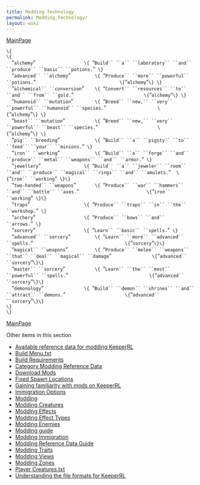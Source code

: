 ```yaml
---
title: Modding Technology
permalink: Modding_Technology/
layout: wiki
---
```


[MainPage](/keeperrl_wiki/ "wikilink")

`\{`  
`\{`  
`  `“`alchemy`”`                  \{ `“`Build`` ``a`` ``laboratory`` ``and`` ``produce`` ``basic`` ``potions.`”` \}`  
`  `“`advanced`` ``alchemy`”`         \{ `“`Produce`` ``more`` ``powerful`` ``potions.`”`                               \{`“`alchemy`”`\} \}`  
`  `“`alchemical`` ``conversion`”`    \{ `“`Convert`` ``resources`` ``to`` ``and`` ``from`` ``gold.`”`                          \{`“`alchemy`”`\} \}`  
`  `“`humanoid`` ``mutation`”`        \{ `“`Breed`` ``new,`` ``very`` ``powerful`` ``humanoid`` ``species.`”`                   \{`“`alchemy`”`\} \}`  
`  `“`beast`` ``mutation`”`           \{ `“`Breed`` ``new,`` ``very`` ``powerful`` ``beast`` ``species.`”`                      \{`“`alchemy`”`\} \}`  
`  `“`pig`` ``breeding`”`             \{ `“`Build`` ``a`` ``pigsty`` ``to`` ``feed`` ``your`` ``minions.`”` \}`  
`  `“`iron`` ``working`”`             \{ `“`Build`` ``a`` ``forge`` ``and`` ``produce`` ``metal`` ``weapons`` ``and`` ``armor.`”` \}`  
`  `“`jewellery`”`                \{ `“`Build`` ``a`` ``jeweler`` ``room`` ``and`` ``produce`` ``magical`` ``rings`` ``and`` ``amulets.`”`  \{`“`iron`` ``working`”` \}\}`  
`  `“`two-handed`` ``weapons`”`       \{ `“`Produce`` ``war`` ``hammers`` ``and`` ``battle`` ``axes.`”`                         \{`“`iron`` ``working`”` \}\}`  
`  `“`traps`”`                    \{ `“`Produce`` ``traps`` ``in`` ``the`` ``workshop.`”` \}`  
`  `“`archery`”`                  \{ `“`Produce`` ``bows`` ``and`` ``arrows.`”` \}`  
`  `“`sorcery`”`                  \{ `“`Learn`` ``basic`` ``spells.`”` \}`  
`  `“`advanced`` ``sorcery`”`         \{ `“`Learn`` ``more`` ``advanced`` ``spells.`”`                                  \{`“`sorcery`”`\}\}`  
`  `“`magical`` ``weapons`”`          \{ `“`Produce`` ``melee`` ``weapons`` ``that`` ``deal`` ``magical`` ``damage`”`               \{`“`advanced`` ``sorcery`”`\}\}`  
`  `“`master`` ``sorcery`”`           \{ `“`Learn`` ``the`` ``most`` ``powerful`` ``spells.`”`                              \{`“`advanced`` ``sorcery`”`\}\}`  
`  `“`demonology`”`               \{ `“`Build`` ``demon`` ``shrines`` ``and`` ``attract`` ``demons.`”`                      \{`“`advanced`` ``sorcery`”`\}\}`  
`\}`  
`\}`

[MainPage](/keeperrl_wiki/ "wikilink")

Other items in this section
-    [Available reference data for modding KeeperRL](/keeperrl_wiki/Available_Reference_Data_For_Modding_KeeperRL "wikilink")
-    [Build Menu.txt](/keeperrl_wiki/Build_Menu.txt "wikilink")
-    [Build Requirements](/keeperrl_wiki/Build_Requirements "wikilink")
-    [Category Modding Reference Data](/keeperrl_wiki/Category_Modding_Reference_Data "wikilink")
-    [Download Mods](/keeperrl_wiki/Download_Mods "wikilink")
-    [Fixed Spawn Locations](/keeperrl_wiki/Fixed_Spawn_Locations "wikilink")
-    [Gaining familiarity with mods on KeeperRL](/keeperrl_wiki/Gaining_Familiarity_With_Mods_On_KeeperRL "wikilink")
-    [Immigration Options](/keeperrl_wiki/Immigration_Options "wikilink")
-    [Modding](/keeperrl_wiki/Modding "wikilink")
-    [Modding Creatures](/keeperrl_wiki/Modding_Creatures "wikilink")
-    [Modding Effects](/keeperrl_wiki/Modding_Effects "wikilink")
-    [Modding Effect Types](/keeperrl_wiki/Modding_Effect_Types "wikilink")
-    [Modding Enemies](/keeperrl_wiki/Modding_Enemies "wikilink")
-    [Modding guide](/keeperrl_wiki/Modding_Guide "wikilink")
-    [Modding Immigration](/keeperrl_wiki/Modding_Immigration "wikilink")
-    [Modding Reference Data Guide](/keeperrl_wiki/Modding_Reference_Data_Guide "wikilink")
-    [Modding Traits](/keeperrl_wiki/Modding_Traits "wikilink")
-    [Modding Views](/keeperrl_wiki/Modding_Views "wikilink")
-    [Modding Zones](/keeperrl_wiki/Modding_Zones "wikilink")
-    [Player Creatures.txt](/keeperrl_wiki/Player_Creatures.txt "wikilink")
-    [Understanding the file formats for KeeperRL](/keeperrl_wiki/Understanding_The_File_Formats_For_KeeperRL "wikilink")
